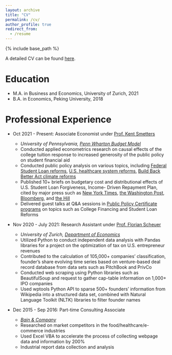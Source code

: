 ```yaml
---
layout: archive
title: "CV"
permalink: /cv/
author_profile: true
redirect_from:
  - /resume
---
```


{% include base_path %}

A detailed CV can be found [here](http://junlei-chen.github.io/files/junlei_chen_cv.pdf).

Education
======
* M.A. in Business and Economics, University of Zurich, 2021
* B.A. in Economics, Peking University, 2018

Professional Experience
======
* Oct 2021 - Present: Associate Economist under [Prof. Kent Smetters](https://bepp.wharton.upenn.edu/profile/smetters/)
  * *University of Pennsylvania, [Penn Wharton Budget Model](https://budgetmodel.wharton.upenn.edu/)*
  * Conducted applied econometrics research on causal effects of the college tuition response to increased generosity
of the public policy on student financial aid
  * Conducted public policy analysis on various topics, including [Federal Student Loan reforms](https://budgetmodel.wharton.upenn.edu/issues/category/Education), [U.S. healthcare
system reforms](https://budgetmodel.wharton.upenn.edu/issues/2022/3/7/medicare-advantage-auto-enrollment), [Build Back Better Act climate reforms](https://budgetmodel.wharton.upenn.edu/issues/2022/3/28/carbon-emission-reductions-in-build-back-america)
  * Published 10+ briefs on budgetary cost and distributional effects of U.S. Student Loan Forgiveness, Income-
Driven Repayment Plan, cited by major press such as [New York Times](https://www.nytimes.com/2023/07/19/business/biden-student-loans-repayment.html), [the Washington Post](https://www.washingtonpost.com/education/2024/01/12/student-loan-forgiveness-save-payment-plan/), [Bloomberg](https://www.bloomberg.com/news/articles/2022-08-23/student-loan-relief-to-benefit-top-earners-analysis-finds), and [the Hill](https://thehill.com/homenews/education/3879431-what-biden-might-try-next-if-his-student-loan-forgiveness-plan-is-struck-down/)
  * Delivered guest talks at Q&A sessions in [Public Policy
Certificate programs](https://budgetmodel.wharton.upenn.edu/certificate-program) on topics such as College Financing and Student Loan Reforms

* Nov 2020 - July 2021: Research Assistant under [Prof. Florian Scheuer](https://www.econ.uzh.ch/en/people/faculty/scheuer.html)
  * *University of Zurich, [Department of Economics](https://www.econ.uzh.ch/en.html)*
  * Utilized Python to conduct independent data analysis with Pandas libraries for a project on the optimization
of tax on U.S. entrepreneur revenues
  * Contributed to the calculation of 105,000+ companies’ classification, founder’s share evolving time series
based on venture-based deal record database from data sets such as PitchBook and PrivCo
  * Conducted web scraping using Python libraries such as BeautifulSoup and request to gather cap-table information
on 1,000+ IPO companies
  * Used wptools Python API to sparse 500+ founders’ information from Wikipedia into a structured data set,
combined with Natural Language Toolkit (NLTK) libraries to filter founder names

* Dec 2015 - Sep 2016: Part-time Consulting Associate
  * *[Bain & Company](https://www.bain.com/)*
  * Researched on market competitors in the food/healthcare/e-commerce industries
  * Used Excel VBA to accelerate the process of collecting webpage data and information by 200%
  * Industrial report data collection and analysis


